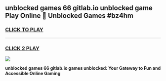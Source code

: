 
## unblocked games 66 gitlab.io unblocked game Play Online 👋 Unblocked Games #bz4hm
<h3>
<a href="https://premium.freeplayer.one?title=unblocked_games_66_gitlab.io&ref=21F">CLICK TO PLAY</a></h3>
<hr>

<h3>
<a href="https://premium.freeplayer.one?title=unblocked_games_66_gitlab.io&ref=21F">CLICK 2 PLAY</a>
  
</h3>

<a href="https://premium.freeplayer.one?title=unblocked_games_66_gitlab.io&ref=21F/"><img src="https://clearcache.store/games.png"></a>


**unblocked games 66 gitlab.io games unblocked: Your Gateway to Fun and Accessible Online Gaming**
